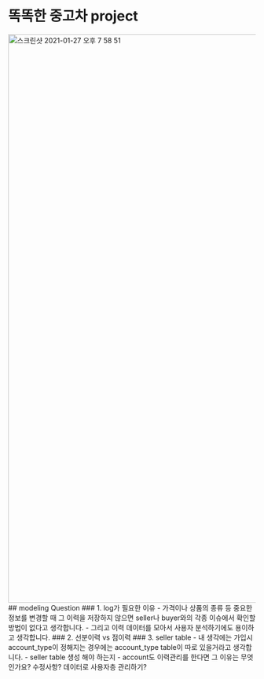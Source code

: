 # 똑똑한 중고차 project
<img width="1156" alt="스크린샷 2021-01-27 오후 7 58 51" src="https://user-images.githubusercontent.com/58969584/105982557-c9389e00-60da-11eb-851d-35474891fe6b.png">
## modeling Question
### 1. log가 필요한 이유
- 가격이나 상품의 종류 등 중요한 정보를 변경할 때 그 이력을 저장하지 않으면 seller나 buyer와의 각종 이슈에서 확인할 방법이 없다고 생각합니다.
- 그리고 이력 데이터를 모아서 사용자 분석하기에도 용이하고 생각합니다.
### 2. 선분이력 vs 점이력
### 3. seller table
- 내 생각에는 가입시 account_type이 정해지는 경우에는 account_type table이 따로 있을거라고 생각합니다.
- seller table 생성 해야 하는지
- account도 이력관리를 한다면 그 이유는 무엇인가요? 수정사항? 데이터로 사용자층 관리하기?
